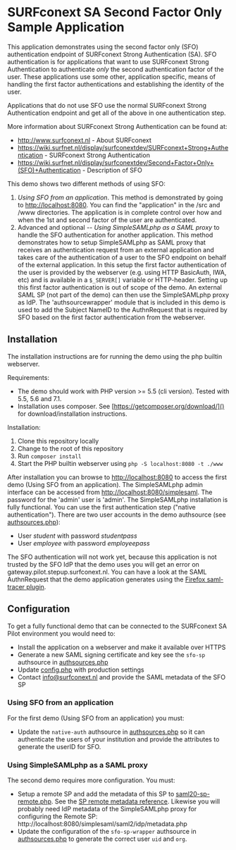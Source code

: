 # SURFconext SA Second Factor Only Sample Application

This application demonstrates using the second factor only (SFO) authentication endpoint of SURFconext 
Strong Authentication (SA). SFO authentication is for applications that want to use SURFconext Strong 
Authentication to authenticate *only* the second authentication factor of the user. These applications 
use some other, application specific, means of handling the first factor authentications and establishing the
identity of the user.

Applications that do not use SFO use the normal SURFconext Strong Authentication endpoint and get
all of the above in one authentication step.

More information about SURFconext Strong Authentication can be found at:

* http://www.surfconext.nl - About SURFconext
* https://wiki.surfnet.nl/display/surfconextdev/SURFconext+Strong+Authentication - SURFconext Strong Authentication
* https://wiki.surfnet.nl/display/surfconextdev/Second+Factor+Only+(SFO)+Authentication - Description of SFO

This demo shows two different methods of using SFO:

1. *Using SFO from an application*. This method is demonstrated by going to [http://localhost:8080](http://localhost:8080). You can find the "application" in the /src and /www directories. The application is in complete control over how and when the 1st and second factor of the user are authenticated. 
2. Advanced and optional -- *Using SimpleSAMLphp as a SAML proxy* to handle the SFO authentication for another application. This method demonstrates how to setup SimpleSAMLphp as SAML proxy that receives an authentication request from an external application and takes care of the authentication of a user to the SFO endpoint on behalf of the external application. In this setup the first factor authentication of the user is provided by the webserver (e.g. using HTTP BasicAuth, IWA, etc) and is available in a `$_SERVER[]` variable or HTTP-header. Setting up this first factor authentication is out of scope of the demo. An external SAML SP (not part of the demo) can then use the SimpleSAMLphp proxy as IdP. The 'authsourcewrapper' module that is included in this demo is used to add the Subject NameID to the AuthnRequest that is required by SFO based on the first factor authentication from the webserver. 

## Installation

The installation instructions are for running the demo using the php builtin webserver.

Requirements:

* The demo should work with PHP version >= 5.5 (cli version). Tested with 5.5, 5.6 and 7.1.
* Installation uses composer. See [https://getcomposer.org/download/]() for download/installation instructions.

Installation:

1. Clone this repository locally
2. Change to the root of this repository
3. Run `composer install`
4. Start the PHP builtin webserver using `php -S localhost:8080 -t ./www`

After installation you can browse to [http://localhost:8080](http://localhost:8080) to access the first demo (Using SFO from an application). The SimpleSAMLphp admin interface can be accessed from [http://localhost:8080/simplesaml](http://localhost:8080/simplesaml). The password for the 'admin' user is 'admin'. 
The SimpleSAMLphp installation is fully functional. You can use the first authentication step ("native authentication").
There are two user accounts in the demo authsource (see [authsources.php](config/simplesaml/authsources.php#L99-L120)):

* User *student* with password *studentpass*
* User *employee* with password *employeepass*

The SFO authentication will not work yet, because this application is not trusted by the SFO IdP that the demo uses you
will get an error on gateway.pilot.stepup.surfconext.nl. You can have a look at the SAML AuthnRequest that the demo
application generates using the [Firefox saml-tracer plugin](https://addons.mozilla.org/nl/firefox/addon/saml-tracer/).
 
## Configuration

To get a fully functional demo that can be connected to the SURFconext SA Pilot environment you would need to:
- Install the application on a webserver and make it available over HTTPS
- Generate a new SAML signing certificate and key see the `sfo-sp` authsource in [authsources.php](config/simplesaml/authsources.php#L35-L43)
- Update [config.php](config/simplesaml/config.php) with production settings
- Contact info@surfconext.nl and provide the SAML metadata of the SFO SP

### Using SFO from an application

For the first demo (Using SFO from an application) you must:
- Update the `native-auth` authsource in [authsources.php](config/simplesaml/authsources.php#L97-L116) so it can 
  authenticate the users of your institution and provide the attributes to generate the userID for SFO.  

### Using SimpleSAMLphp as a SAML proxy

The second demo requires more configuration. You must:
- Setup a remote SP and add the metadata of this SP to [saml20-sp-remote.php](config/simplesaml/metadata/saml20-sp-remote.php). See the [SP remote metadata reference](https://simplesamlphp.org/docs/stable/simplesamlphp-reference-sp-remote). Likewise you will probably need IdP metadata of the SimpleSAMLphp proxy for configuring the Remote SP: http://localhost:8080/simplesaml/saml2/idp/metadata.php 
- Update the configuration of the `sfo-sp-wrapper` authsource in [authsources.php](config/simplesaml/authsources.php#L126-L147) to generate the correct user `uid` and `org`.
